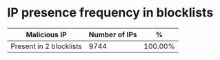 # IP presence frequency in blocklists
| Malicious IP | Number of IPs | % |
|----|----|----|
| Present in 2 blocklists | 9744 | 100.00% |
